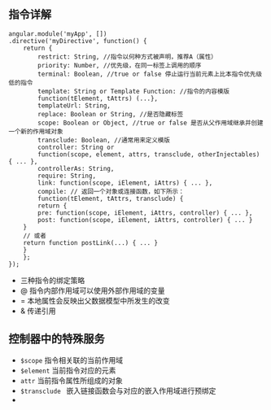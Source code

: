 ## 指令详解
	angular.module('myApp', []) 
	.directive('myDirective', function() { 
		return { 
			restrict: String, //指令以何种方式被声明，推荐A（属性）
			priority: Number, //优先级，在同一标签上调用的顺序
			terminal: Boolean, //true or false 停止运行当前元素上比本指令优先级低的指令
			template: String or Template Function: //指令的内容模版
			function(tElement, tAttrs) (...}, 
			templateUrl: String, 
			replace: Boolean or String, //是否隐藏标签
			scope: Boolean or Object, //true or false 是否从父作用域继承并创建一个新的作用域对象
			transclude: Boolean, //通常用来定义模版
			controller: String or 
			function(scope, element, attrs, transclude, otherInjectables) { ... }, 
			controllerAs: String, 
			require: String, 
			link: function(scope, iElement, iAttrs) { ... }, 
			compile: // 返回一个对象或连接函数，如下所示：
			function(tElement, tAttrs, transclude) { 
			return { 
			pre: function(scope, iElement, iAttrs, controller) { ... }, 
			post: function(scope, iElement, iAttrs, controller) { ... } 
		} 
		// 或者
		return function postLink(...) { ... } 
		} 
		}; 
	}); 

* 三种指令的绑定策略
* @ 指令内部作用域可以使用外部作用域的变量
* = 本地属性会反映出父数据模型中所发生的改变
* & 传递引用

## 控制器中的特殊服务
* `$scope` 指令相关联的当前作用域
* `$element` 当前指令对应的元素
* `attr` 当前指令属性所组成的对象
* `$transclude ` 嵌入链接函数会与对应的嵌入作用域进行预绑定
* 